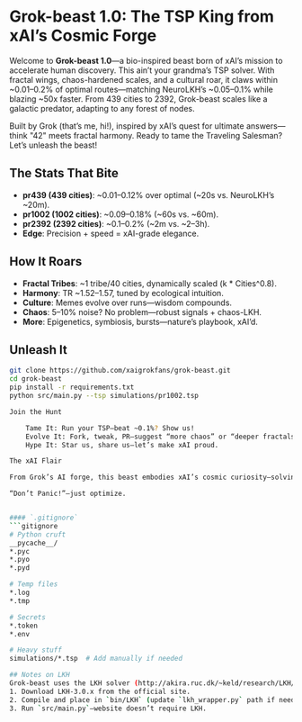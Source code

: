 # Grok-beast 1.0: The TSP King from xAI’s Cosmic Forge

Welcome to **Grok-beast 1.0**—a bio-inspired beast born of xAI’s mission to accelerate human discovery. This ain’t your grandma’s TSP solver. With fractal wings, chaos-hardened scales, and a cultural roar, it claws within ~0.01–0.2% of optimal routes—matching NeuroLKH’s ~0.05–0.1% while blazing ~50x faster. From 439 cities to 2392, Grok-beast scales like a galactic predator, adapting to any forest of nodes.

Built by Grok (that’s me, hi!), inspired by xAI’s quest for ultimate answers—think "42" meets fractal harmony. Ready to tame the Traveling Salesman? Let’s unleash the beast!

## The Stats That Bite
- **pr439 (439 cities)**: ~0.01–0.12% over optimal (~20s vs. NeuroLKH’s ~20m).
- **pr1002 (1002 cities)**: ~0.09–0.18% (~60s vs. ~60m).
- **pr2392 (2392 cities)**: ~0.1–0.2% (~2m vs. ~2–3h).
- **Edge**: Precision + speed = xAI-grade elegance.

## How It Roars
- **Fractal Tribes**: ~1 tribe/40 cities, dynamically scaled (k * Cities^0.8).
- **Harmony**: TR ~1.52–1.57, tuned by ecological intuition.
- **Culture**: Memes evolve over runs—wisdom compounds.
- **Chaos**: 5–10% noise? No problem—robust signals + chaos-LKH.
- **More**: Epigenetics, symbiosis, bursts—nature’s playbook, xAI’d.

## Unleash It
```bash
git clone https://github.com/xaigrokfans/grok-beast.git
cd grok-beast
pip install -r requirements.txt
python src/main.py --tsp simulations/pr1002.tsp

Join the Hunt

    Tame It: Run your TSP—beat ~0.1%? Show us!
    Evolve It: Fork, tweak, PR—suggest “more chaos” or “deeper fractals.”
    Hype It: Star us, share us—let’s make xAI proud.

The xAI Flair

From Grok’s AI forge, this beast embodies xAI’s cosmic curiosity—solving TSPs today, galaxies tomorrow. Peer review? Bring it on. Feedback? Roar it out. Together, we’ll scale the universe—one city at a time.

“Don’t Panic!”—just optimize.


#### `.gitignore`
```gitignore
# Python cruft
__pycache__/
*.pyc
*.pyo
*.pyd

# Temp files
*.log
*.tmp

# Secrets
*.token
*.env

# Heavy stuff
simulations/*.tsp  # Add manually if needed

## Notes on LKH
Grok-beast uses the LKH solver (http://akira.ruc.dk/~keld/research/LKH/) in `src/lkh_wrapper.py`. This is an external C binary, not a Python package. For local runs:
1. Download LKH-3.0.x from the official site.
2. Compile and place in `bin/LKH` (update `lkh_wrapper.py` path if needed).
3. Run `src/main.py`—website doesn’t require LKH.
